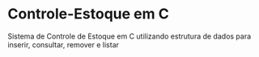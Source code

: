 # Controle-Estoque em C
Sistema de Controle de Estoque em C utilizando estrutura de dados para inserir, consultar, remover e listar

